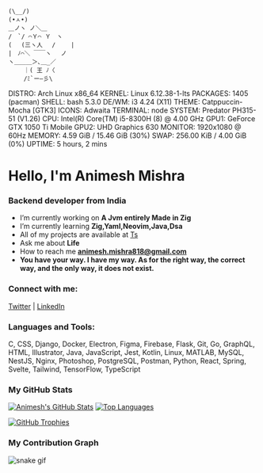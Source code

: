 ```
(\__/)
(•ㅅ•)
＿ノヽ ノ＼＿
/　`/ ⌒Ｙ⌒ Ｙ　ヽ
( 　(三ヽ人　 /　　 |
|　ﾉ⌒＼ ￣￣ヽ　 ノ
ヽ＿＿＿＞､＿_／
　　 ｜( 王 ﾉ〈
　　 /ﾐ`ー―彡\
```

<!-- FASTFETCH_START -->
DISTRO:  Arch Linux x86_64
KERNEL:  Linux 6.12.38-1-lts
PACKAGES:  1405 (pacman)
SHELL:  bash 5.3.0
DE/WM:  i3 4.24 (X11)
THEME:  Catppuccin-Mocha [GTK3]
ICONS:  Adwaita
TERMINAL:  node
SYSTEM:  Predator PH315-51 (V1.26)
CPU:  Intel(R) Core(TM) i5-8300H (8) @ 4.00 GHz
GPU1:  GeForce GTX 1050 Ti Mobile
GPU2:  UHD Graphics 630
MONITOR:  1920x1080 @ 60Hz
MEMORY:  4.59 GiB / 15.46 GiB (30%)
SWAP:  256.00 KiB / 4.00 GiB (0%)
UPTIME:  5 hours, 2 mins
<!-- FASTFETCH_END -->



# Hello, I'm Animesh Mishra

### Backend developer from India

- I’m currently working on **A Jvm entirely Made in Zig**
- I’m currently learning **Zig,Yaml,Neovim,Java,Dsa**
- All of my projects are available at [Ts](https://ligmawhat.vercel.app/)
- Ask me about **Life**
- How to reach me **animesh.mishra818@gmail.com**
- **You have your way. I have my way. As for the right way, the correct way, and the only way, it does not exist.**

### Connect with me:

[Twitter](https://twitter.com/hotsince05) | [LinkedIn](https://linkedin.com/in/animesh-mishra)

### Languages and Tools:

C, CSS, Django, Docker, Electron, Figma, Firebase, Flask, Git, Go, GraphQL, HTML, Illustrator, Java, JavaScript, Jest, Kotlin, Linux, MATLAB, MySQL, NestJS, Nginx, Photoshop, PostgreSQL, Postman, Python, React, Spring, Svelte, Tailwind, TensorFlow, TypeScript

### My GitHub Stats

[![Animesh's GitHub Stats](https://github-readme-stats.vercel.app/api?username=aniismess&show_icons=true&theme=dark&hide_border=true&count_private=true)](https://github.com/animeshmishra)
[![Top Languages](https://github-readme-stats.vercel.app/api/top-langs/?username=aniismess&layout=compact&theme=dark&hide_border=true)](https://github.com/animeshmishra)

[![GitHub Trophies](https://github-profile-trophy.vercel.app/?username=aniismess&theme=dark)](https://github.com/animeshmishra)

### My Contribution Graph

![snake gif](https://raw.githubusercontent.com/aniismess/aniismess/output/github-contribution-grid-snake.svg)

```